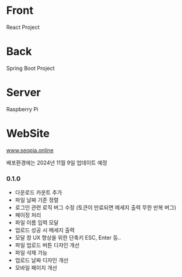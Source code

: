 # Front

React Project

# Back

Spring Boot Project

# Server

Raspberry Pi

# WebSite

www.seopia.online

배포환경에는 2024년 11월 9일 업데이트 예정

### 0.1.0
- 다운로드 카운트 추가
- 파일 날짜 기준 정렬
- 로그인 관련 로직 버그 수정 (토큰이 만료되면 메세지 출력 무한 반복 버그)
- 페이징 처리
- 파일 이름 입력 모달
- 업로드 성공 시 메세지 출력
- 모달 창 UX 향상을 위한 단축키 ESC, Enter 등..
- 파일 업로드 버튼 디자인 개선
- 파일 삭제 가능
- 업로드 날짜 디자인 개선
- 모바일 페이지 개선
